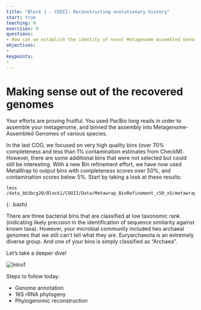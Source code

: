 ```yaml
---
title: "Block 1 - COOII: Reconstructing evolutionary history"
start: true
teaching: 0
exercises: 0
questions:
- How can we establish the identity of novel Metagenome-Assembled Genomes?
objectives:
- 
keypoints:
- 
---
```


#  Making sense out of the recovered genomes

Your efforts are proving fruitful. You used PacBio long reads in order to assemble your metagenome, and binned the assembly into Metagenome-Assembled Genomes of various species. 

In the last COO, we focused on very high quality bins (over 70% completeness and less than 1% contamination estimates from CheckM). However, there are some additional bins that were not selected but could still be interesting. With a new Bin refinement effort, we have now used MetaWrap to output bins with completeness scores over 50%, and contamination scores below 5%. Start by taking a look at these results:
~~~
less /data_bb3bcg20/Block1/COOII/Data/Metawrap_BinRefinement_c50_x5/metawrap_50_10_bins.stats
~~~
{: .bash}

There are three bacterial bins that are classified at low taxonomic rank (indicating likely precision in the identification of sequence similarity against known taxa). However, your microbial community included two archaeal genomes that we still can’t tell what they are. Euryarchaeota is an extremely diverse group. And one of your bins is simply classified as “Archaea”.

Let’s take a deeper dive!

![Intro1](../fig/Block1_COO-II_Intro.png)

Steps to follow today:
- Genome annotation
- 16S rRNA phylogeny
- Phylogenomic reconstruction
